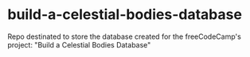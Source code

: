 # build-a-celestial-bodies-database
Repo destinated to store the database created for the freeCodeCamp's project: "Build a Celestial Bodies Database" 
